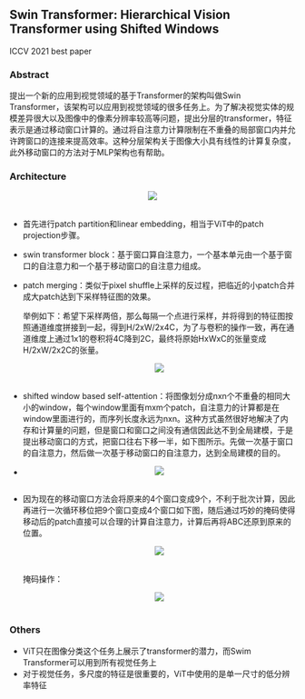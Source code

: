 ## Swin Transformer: Hierarchical Vision Transformer using Shifted Windows

ICCV 2021 best paper

### Abstract

提出一个新的应用到视觉领域的基于Transformer的架构叫做Swin Transformer，该架构可以应用到视觉领域的很多任务上。为了解决视觉实体的规模差异很大以及图像中的像素分辨率较高等问题，提出分层的transformer，特征表示是通过移动窗口计算的。通过将自注意力计算限制在不重叠的局部窗口内并允许跨窗口的连接来提高效率。这种分层架构关于图像大小具有线性的计算复杂度，此外移动窗口的方法对于MLP架构也有帮助。

### Architecture

<div align=center><img src="https://amao996.github.io/blogs/paper-reading/imgs/SwinTransformer/model.png" width="  "></div><br>

- 首先进行patch partition和linear embedding，相当于ViT中的patch projection步骤。

- swin transformer block：基于窗口算自注意力，一个基本单元由一个基于窗口的自注意力和一个基于移动窗口的自注意力组成。

- patch merging：类似于pixel shuffle上采样的反过程，把临近的小patch合并成大patch达到下采样特征图的效果。

  举例如下：希望下采样两倍，那么每隔一个点进行采样，并将得到的特征图按照通道维度拼接到一起，得到H/2xW/2x4C，为了与卷积的操作一致，再在通道维度上通过1x1的卷积将4C降到2C，最终将原始HxWxC的张量变成H/2xW/2x2C的张量。

  <div align=center><img src="https://amao996.github.io/blogs/paper-reading/imgs/SwinTransformer/fig2.png" width="  "></div><br>

- shifted window based self-attention：将图像划分成nxn个不重叠的相同大小的window，每个window里面有mxm个patch，自注意力的计算都是在window里面进行的，而序列长度永远为nxn。这种方式虽然很好地解决了内存和计算量的问题，但是窗口和窗口之间没有通信因此达不到全局建模，于是提出移动窗口的方式，把窗口往右下移一半，如下图所示。先做一次基于窗口的自注意力，然后做一次基于移动窗口的自注意力，达到全局建模的目的。

- <div align=center><img src="https://amao996.github.io/blogs/paper-reading/imgs/SwinTransformer/fig3.png" width="  "></div><br>

- 因为现在的移动窗口方法会将原来的4个窗口变成9个，不利于批次计算，因此再进行一次循环移位把9个窗口变成4个窗口如下图，随后通过巧妙的掩码使得移动后的patch直接可以合理的计算自注意力，计算后再将ABC还原到原来的位置。

  <div align=center><img src="https://amao996.github.io/blogs/paper-reading/imgs/SwinTransformer/fig4.png" width="  "></div><br>

  掩码操作：

  <div align=center><img src="https://amao996.github.io/blogs/paper-reading/imgs/SwinTransformer/fig5.png" width="  "></div><br>

### Others

- ViT只在图像分类这个任务上展示了transformer的潜力，而Swim Transformer可以用到所有视觉任务上
- 对于视觉任务，多尺度的特征是很重要的，ViT中使用的是单一尺寸的低分辨率特征